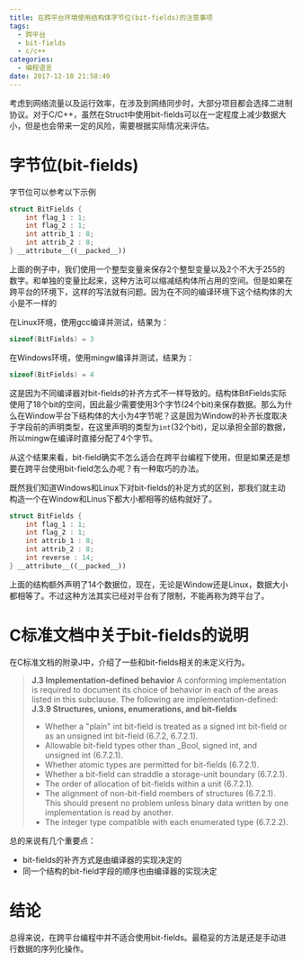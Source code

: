 ```yaml
---
title: 在跨平台环境使用结构体字节位(bit-fields)的注意事项
tags:
  - 跨平台
  - bit-fields
  - c/c++
categories:
  - 编程语言
date: 2017-12-18 21:58:49
---
```



考虑到网络流量以及运行效率，在涉及到网络同步时，大部分项目都会选择二进制协议。对于C/C++，虽然在Struct中使用bit-fields可以在一定程度上减少数据大小，但是也会带来一定的风险，需要根据实际情况来评估。

<!-- more -->

# 字节位(bit-fields)

字节位可以参考以下示例

```cpp
struct BitFields {
    int flag_1 : 1;
    int flag_2 : 1;
    int attrib_1 : 8;
    int attrib_2 : 8;
} __attribute__((__packed__))
```

上面的例子中，我们使用一个整型变量来保存2个整型变量以及2个不大于255的数字。和单独的变量比起来，这种方法可以缩减结构体所占用的空间。但是如果在跨平台的环境下，这样的写法就有问题。因为在不同的编译环境下这个结构体的大小是不一样的

在Linux环境，使用gcc编译并测试，结果为：

```cpp
sizeof(BitFields) = 3
```

在Windows环境，使用mingw编译并测试，结果为：

```cpp
sizeof(BitFields) = 4
```

这是因为不同编译器对bit-fields的补齐方式不一样导致的。结构体BitFields实际使用了18个bit的空间，因此最少需要使用3个字节(24个bit)来保存数据。那么为什么在Window平台下结构体的大小为4字节呢？这是因为Window的补齐长度取决于字段前的声明类型，在这里声明的类型为`int`(32个bit)，足以承担全部的数据，所以mingw在编译时直接分配了4个字节。

从这个结果来看，bit-field确实不怎么适合在跨平台编程下使用，但是如果还是想要在跨平台使用bit-field怎么办呢？有一种取巧的办法。

既然我们知道Windows和Linux下对bit-fields的补足方式的区别，那我们就主动构造一个在Window和Linus下都大小都相等的结构就好了。

```cpp
struct BitFields {
    int flag_1 : 1;
    int flag_2 : 1;
    int attrib_1 : 8;
    int attrib_2 : 8;
    int reverse : 14;
} __attribute__((__packed__))
```

上面的结构额外声明了14个数据位，现在，无论是Window还是Linux，数据大小都相等了。不过这种方法其实已经对平台有了限制，不能再称为跨平台了。

# C标准文档中关于bit-fields的说明
在C标准文档的附录J中，介绍了一些和bit-fields相关的未定义行为。

> **J.3 Implementation-defined behavior**
> A conforming implementation is required to document its choice of behavior in each of the areas listed in this subclause. The following are implementation-defined:
> **J.3.9 Structures, unions, enumerations, and bit-fields**
> - Whether a "plain" int bit-field is treated as a signed int bit-field or as an unsigned int bit-field (6.7.2, 6.7.2.1).
> - Allowable bit-field types other than _Bool, signed int, and unsigned int (6.7.2.1).
> - Whether atomic types are permitted for bit-fields (6.7.2.1).
> - Whether a bit-field can straddle a storage-unit boundary (6.7.2.1).
> - The order of allocation of bit-fields within a unit (6.7.2.1).
> - The alignment of non-bit-field members of structures (6.7.2.1). This should present no problem unless binary data written by one implementation is read by another.
> - The integer type compatible with each enumerated type (6.7.2.2).

总的来说有几个重要点：
- bit-fields的补齐方式是由编译器的实现决定的
- 同一个结构的bit-field字段的顺序也由编译器的实现决定

# 结论
总得来说，在跨平台编程中并不适合使用bit-fields。最稳妥的方法是还是手动进行数据的序列化操作。


